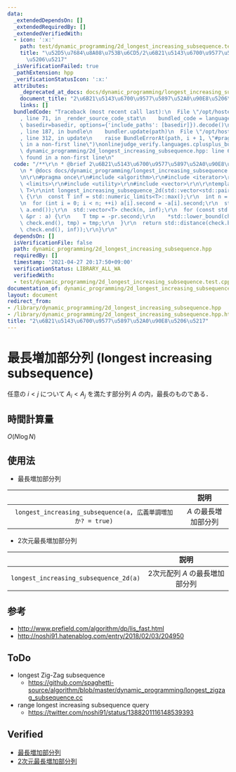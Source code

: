 ```yaml
---
data:
  _extendedDependsOn: []
  _extendedRequiredBy: []
  _extendedVerifiedWith:
  - icon: ':x:'
    path: test/dynamic_programming/2d_longest_increasing_subsequence.test.cpp
    title: "\u52D5\u7684\u8A08\u753B\u6CD5/2\u6B21\u5143\u6700\u9577\u5897\u52A0\u90E8\
      \u5206\u5217"
  _isVerificationFailed: true
  _pathExtension: hpp
  _verificationStatusIcon: ':x:'
  attributes:
    _deprecated_at_docs: docs/dynamic_programming/longest_increasing_subsequence.md
    document_title: "2\u6B21\u5143\u6700\u9577\u5897\u52A0\u90E8\u5206\u5217"
    links: []
  bundledCode: "Traceback (most recent call last):\n  File \"/opt/hostedtoolcache/Python/3.9.6/x64/lib/python3.9/site-packages/onlinejudge_verify/documentation/build.py\"\
    , line 71, in _render_source_code_stat\n    bundled_code = language.bundle(stat.path,\
    \ basedir=basedir, options={'include_paths': [basedir]}).decode()\n  File \"/opt/hostedtoolcache/Python/3.9.6/x64/lib/python3.9/site-packages/onlinejudge_verify/languages/cplusplus.py\"\
    , line 187, in bundle\n    bundler.update(path)\n  File \"/opt/hostedtoolcache/Python/3.9.6/x64/lib/python3.9/site-packages/onlinejudge_verify/languages/cplusplus_bundle.py\"\
    , line 312, in update\n    raise BundleErrorAt(path, i + 1, \"#pragma once found\
    \ in a non-first line\")\nonlinejudge_verify.languages.cplusplus_bundle.BundleErrorAt:\
    \ dynamic_programming/2d_longest_increasing_subsequence.hpp: line 6: #pragma once\
    \ found in a non-first line\n"
  code: "/**\r\n * @brief 2\u6B21\u5143\u6700\u9577\u5897\u52A0\u90E8\u5206\u5217\r\
    \n * @docs docs/dynamic_programming/longest_increasing_subsequence.md\r\n */\r\
    \n\r\n#pragma once\r\n#include <algorithm>\r\n#include <iterator>\r\n#include\
    \ <limits>\r\n#include <utility>\r\n#include <vector>\r\n\r\ntemplate <typename\
    \ T>\r\nint longest_increasing_subsequence_2d(std::vector<std::pair<T, T>> a)\
    \ {\r\n  const T inf = std::numeric_limits<T>::max();\r\n  int n = a.size();\r\
    \n  for (int i = 0; i < n; ++i) a[i].second = -a[i].second;\r\n  std::sort(a.begin(),\
    \ a.end());\r\n  std::vector<T> check(n, inf);\r\n  for (const std::pair<T, T>\
    \ &pr : a) {\r\n    T tmp = -pr.second;\r\n    *std::lower_bound(check.begin(),\
    \ check.end(), tmp) = tmp;\r\n  }\r\n  return std::distance(check.begin(), std::lower_bound(check.begin(),\
    \ check.end(), inf));\r\n}\r\n"
  dependsOn: []
  isVerificationFile: false
  path: dynamic_programming/2d_longest_increasing_subsequence.hpp
  requiredBy: []
  timestamp: '2021-04-27 20:17:50+09:00'
  verificationStatus: LIBRARY_ALL_WA
  verifiedWith:
  - test/dynamic_programming/2d_longest_increasing_subsequence.test.cpp
documentation_of: dynamic_programming/2d_longest_increasing_subsequence.hpp
layout: document
redirect_from:
- /library/dynamic_programming/2d_longest_increasing_subsequence.hpp
- /library/dynamic_programming/2d_longest_increasing_subsequence.hpp.html
title: "2\u6B21\u5143\u6700\u9577\u5897\u52A0\u90E8\u5206\u5217"
---
```

# 最長増加部分列 (longest increasing subsequence)

任意の $i < j$ について $A_i < A_j$ を満たす部分列 $A$ の内，最長のものである．


## 時間計算量

$O(N\log{N})$


## 使用法

- 最長増加部分列

||説明|
|:--:|:--:|
|`longest_increasing_subsequence(a, 広義単調増加か? = true)`|$A$ の最長増加部分列|

- 2次元最長増加部分列

||説明|
|:--:|:--:|
|`longest_increasing_subsequence_2d(a)`|2次元配列 $A$ の最長増加部分列|


## 参考

- http://www.prefield.com/algorithm/dp/lis_fast.html
- http://noshi91.hatenablog.com/entry/2018/02/03/204950


## ToDo

- longest Zig-Zag subsequence
  - https://github.com/spaghetti-source/algorithm/blob/master/dynamic_programming/longest_zigzag_subsequence.cc
- range longest increasing subsequence query
  - https://twitter.com/noshi91/status/1388201116148539393


## Verified

- [最長増加部分列](https://onlinejudge.u-aizu.ac.jp/solutions/problem/DPL_1_D/review/4082142/emthrm/C++14)
- [2次元最長増加部分列](https://atcoder.jp/contests/abc038/submissions/9237792)
